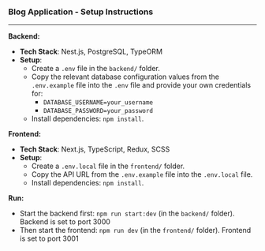 ### Blog Application - Setup Instructions
---

**Backend:**

- **Tech Stack**: Nest.js, PostgreSQL, TypeORM
- **Setup**:
  - Create a `.env` file in the `backend/` folder.
  - Copy the relevant database configuration values from the `.env.example` file into the `.env` file and provide your own credentials for:
    - `DATABASE_USERNAME=your_username`
    - `DATABASE_PASSWORD=your_password`
  - Install dependencies: `npm install`.

**Frontend:**

- **Tech Stack**: Next.js, TypeScript, Redux, SCSS
- **Setup**:
  - Create a `.env.local` file in the `frontend/` folder.
  - Copy the API URL from the `.env.example` file into the `.env.local` file.
  - Install dependencies: `npm install`.
   
**Run:**

- Start the backend first: `npm run start:dev` (in the `backend/` folder). Backend is set to port 3000
- Then start the frontend: `npm run dev` (in the `frontend/` folder). Frontend is set to port 3001
